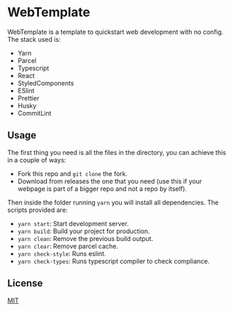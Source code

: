 # WebTemplate

WebTemplate is a template to quickstart web development with no config. The stack used is:
- Yarn
- Parcel
- Typescript
- React
- StyledComponents
- ESlint
- Prettier
- Husky
- CommitLint

## Usage

The first thing you need is all the files in the directory, you can achieve this in a couple of ways:
- Fork this repo and ```git clone``` the fork.
- Download from releases the one that you need (use this if your webpage is part of a bigger repo and not a repo by itself).

Then inside the folder running ```yarn``` you will install all dependencies. The scripts provided are:
- ```yarn start```: Start development server.
- ```yarn build```: Build your project for production.
- ```yarn clean```: Remove the previous build output.
- ```yarn clear```: Remove parcel cache.
- ```yarn check-style```: Runs eslint.
- ```yarn check-types```: Runs typescript compiler to check compliance.

## License
[MIT](https://choosealicense.com/licenses/mit/)
